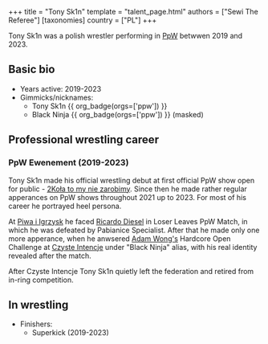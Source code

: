 +++
title = "Tony Sk1n"
template = "talent_page.html"
authors = ["Sewi The Referee"]
[taxonomies]
country = ["PL"]
+++

Tony Sk1n was a polish wrestler performing in [PpW](@/o/ppw.md) betwwen 2019 and 2023.

## Basic bio

* Years active: 2019-2023
* Gimmicks/nicknames:
  - Tony Sk1n {{ org_badge(orgs=['ppw']) }}
  - Black Ninja {{ org_badge(orgs=['ppw']) }} (masked)
 
## Professional wrestling career

### PpW Ewenement (2019-2023)

Tony Sk1n made his official wrestling debut at first official PpW show open for public - [2Koła to my nie zarobimy](@/e/ppw/2019-12-07-ppw-2kola-to-my-nie-zarobimy.md). Since then he made rather regular apperances on PpW shows throughout 2021 up to 2023. For most of his career he portrayed heel persona.

At [Piwa i Igrzysk](@/e/ppw/2023-03-11-ppw-piwa-i-igrzysk.md) he faced [Ricardo Diesel](@/w/ricardo-diesel.md) in Loser Leaves PpW Match, in which he was defeated by Pabianice Specialist. After that he made only one more apperance, when he anwsered [Adam Wong's](@/w/adam-wong.md) Hardcore Open Challenge at [Czyste Intencje](@/e/ppw/2023-09-09-ppw-czyste-intencje.md) under "Black Ninja" alias, with his real identity revealed after the match.

After Czyste Intencje Tony Sk1n quietly left the federation and retired from in-ring competition.

## In wrestling

* Finishers:
  - Superkick (2019-2023)
